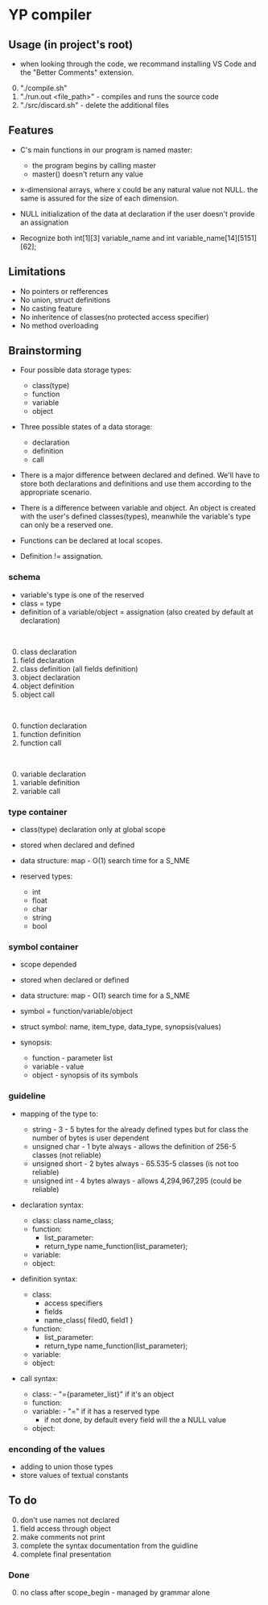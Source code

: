 # YP compiler

## Usage (in project's root)

- when looking through the code, we recommand installing VS Code and the "Better Comments" extension.

0. "./compile.sh" 
1. "./run.out <file_path>" - compiles and runs the source code
2. "./src/discard.sh" - delete the additional files

## Features

- C's main functions in our program is named master:
    - the program begins by calling master
    - master() doesn't return any value

- x-dimensional arrays, where x could be any natural value not NULL. the same is assured for the size of each dimension.

- NULL initialization of the data at declaration if the user doesn't provide an assignation

- Recognize both int[1][3] variable_name and int variable_name[14][5151][62];

## Limitations

- No pointers or refferences
- No union, struct definitions
- No casting feature
- No inheritence of classes(no protected access specifier)
- No method overloading

## Brainstorming

- Four possible data storage types:
    - class(type)
    - function
    - variable
    - object

- Three possible states of a data storage:
    - declaration
    - definition
    - call

- There is a major difference between declared and defined. We'll have to store both declarations and definitions and use them according to the appropriate scenario.

- There is a difference between variable and object. An object is created with the user's defined classes(types), meanwhile the variable's type can only be a reserved one.

- Functions can be declared at local scopes.

- Definition != assignation.

### schema

- variable's type is one of the reserved
- class = type
- definition of a variable/object = assignation (also created by default at declaration)

<br>

0. class declaration
1. field declaration
2. class definition (all fields definition)
3. object declaration
4. object definition
5. object call

<br>

0. function declaration
1. function definition
2. function call

<br>

0. variable declaration
1. variable definition
2. variable call

### type container

- class(type) declaration only at global scope
- stored when declared and defined
- data structure: map - O(1) search time for a S_NME

- reserved types:
    - int
    - float
    - char
    - string
    - bool

### symbol container

- scope depended
- stored when declared or defined
- data structure: map - O(1) search time for a S_NME

- symbol = function/variable/object
- struct symbol: name, item_type, data_type, synopsis(values)
- synopsis:
    - function - parameter list
    - variable - value
    - object - synopsis of its symbols

### guideline

- mapping of the type to:
    - string - 3 - 5 bytes for the already defined types but for class the number of bytes is user dependent
    - unsigned char - 1 byte always - allows the definition of 256-5 classes (not reliable)
    - unsigned short - 2 bytes always - 65.535-5 classes (is not too reliable)
    - unsigned int - 4 bytes always - allows 4,294,967,295 (could be reliable)

- declaration syntax:
    - class: class name_class;
    - function: 
        - list_parameter:
        - return_type name_function(list_parameter);
    - variable:
    - object:

- definition syntax:
    - class:
        - access specifiers
        - fields
        - name_class{ filed0, field1 }
    - function:
        - list_parameter:
        - return_type name_function(list_parameter);
    - variable:
    - object:

- call syntax:
    - class: - "={parameter_list}" if it's an object
    - function:
    - variable: - "=" if it has a reserved type
        - if not done, by default every field will the a NULL value
    - object:

### enconding of the values

- adding to union those types
- store values of textual constants


## To do

0. don't use names not declared
1. field access through object
2. make comments not print
3. complete the syntax documentation from the guidline
4. complete final presentation

### Done

0. no class after scope_begin - managed by grammar alone
